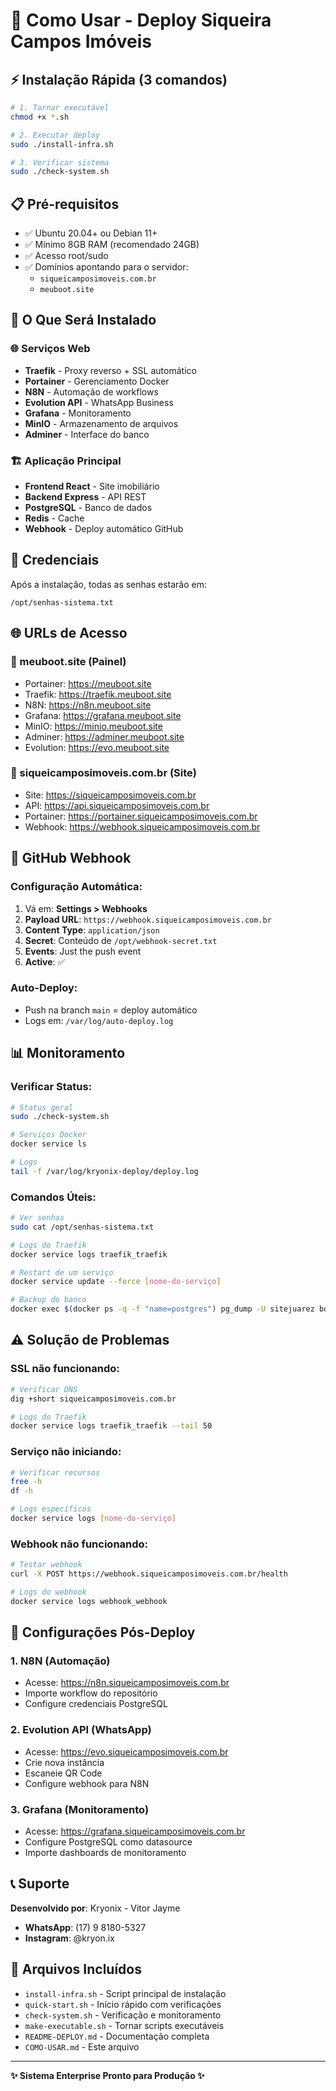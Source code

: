 # 🚀 Como Usar - Deploy Siqueira Campos Imóveis

## ⚡ Instalação Rápida (3 comandos)

```bash
# 1. Tornar executável
chmod +x *.sh

# 2. Executar deploy
sudo ./install-infra.sh

# 3. Verificar sistema
sudo ./check-system.sh
```

## 📋 Pré-requisitos

- ✅ Ubuntu 20.04+ ou Debian 11+
- ✅ Mínimo 8GB RAM (recomendado 24GB)
- ✅ Acesso root/sudo
- ✅ Domínios apontando para o servidor:
  - `siqueicamposimoveis.com.br`
  - `meuboot.site`

## 🎯 O Que Será Instalado

### 🌐 Serviços Web

- **Traefik** - Proxy reverso + SSL automático
- **Portainer** - Gerenciamento Docker
- **N8N** - Automação de workflows
- **Evolution API** - WhatsApp Business
- **Grafana** - Monitoramento
- **MinIO** - Armazenamento de arquivos
- **Adminer** - Interface do banco

### 🏗️ Aplicação Principal

- **Frontend React** - Site imobiliário
- **Backend Express** - API REST
- **PostgreSQL** - Banco de dados
- **Redis** - Cache
- **Webhook** - Deploy automático GitHub

## 🔐 Credenciais

Após a instalação, todas as senhas estarão em:

```
/opt/senhas-sistema.txt
```

## 🌐 URLs de Acesso

### 🔷 meuboot.site (Painel)

- Portainer: https://meuboot.site
- Traefik: https://traefik.meuboot.site
- N8N: https://n8n.meuboot.site
- Grafana: https://grafana.meuboot.site
- MinIO: https://minio.meuboot.site
- Adminer: https://adminer.meuboot.site
- Evolution: https://evo.meuboot.site

### 🔷 siqueicamposimoveis.com.br (Site)

- Site: https://siqueicamposimoveis.com.br
- API: https://api.siqueicamposimoveis.com.br
- Portainer: https://portainer.siqueicamposimoveis.com.br
- Webhook: https://webhook.siqueicamposimoveis.com.br

## 🔄 GitHub Webhook

### Configuração Automática:

1. Vá em: **Settings > Webhooks**
2. **Payload URL**: `https://webhook.siqueicamposimoveis.com.br`
3. **Content Type**: `application/json`
4. **Secret**: Conteúdo de `/opt/webhook-secret.txt`
5. **Events**: Just the push event
6. **Active**: ✅

### Auto-Deploy:

- Push na branch `main` = deploy automático
- Logs em: `/var/log/auto-deploy.log`

## 📊 Monitoramento

### Verificar Status:

```bash
# Status geral
sudo ./check-system.sh

# Serviços Docker
docker service ls

# Logs
tail -f /var/log/kryonix-deploy/deploy.log
```

### Comandos Úteis:

```bash
# Ver senhas
sudo cat /opt/senhas-sistema.txt

# Logs do Traefik
docker service logs traefik_traefik

# Restart de um serviço
docker service update --force [nome-do-serviço]

# Backup do banco
docker exec $(docker ps -q -f "name=postgres") pg_dump -U sitejuarez bdsitejuarez > backup.sql
```

## ⚠️ Solução de Problemas

### SSL não funcionando:

```bash
# Verificar DNS
dig +short siqueicamposimoveis.com.br

# Logs do Traefik
docker service logs traefik_traefik --tail 50
```

### Serviço não iniciando:

```bash
# Verificar recursos
free -h
df -h

# Logs específicos
docker service logs [nome-do-serviço]
```

### Webhook não funcionando:

```bash
# Testar webhook
curl -X POST https://webhook.siqueicamposimoveis.com.br/health

# Logs do webhook
docker service logs webhook_webhook
```

## 🔧 Configurações Pós-Deploy

### 1. N8N (Automação)

- Acesse: https://n8n.siqueicamposimoveis.com.br
- Importe workflow do repositório
- Configure credenciais PostgreSQL

### 2. Evolution API (WhatsApp)

- Acesse: https://evo.siqueicamposimoveis.com.br
- Crie nova instância
- Escaneie QR Code
- Configure webhook para N8N

### 3. Grafana (Monitoramento)

- Acesse: https://grafana.siqueicamposimoveis.com.br
- Configure PostgreSQL como datasource
- Importe dashboards de monitoramento

## 📞 Suporte

**Desenvolvido por**: Kryonix - Vitor Jayme

- **WhatsApp**: (17) 9 8180-5327
- **Instagram**: @kryon.ix

## 📁 Arquivos Incluídos

- `install-infra.sh` - Script principal de instalação
- `quick-start.sh` - Início rápido com verificações
- `check-system.sh` - Verificação e monitoramento
- `make-executable.sh` - Tornar scripts executáveis
- `README-DEPLOY.md` - Documentação completa
- `COMO-USAR.md` - Este arquivo

---

**✨ Sistema Enterprise Pronto para Produção ✨**
